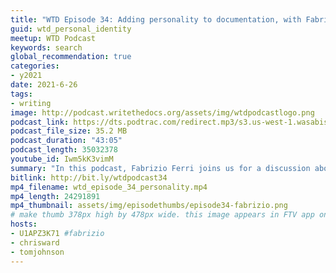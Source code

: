 ```yaml
---
title: "WTD Episode 34: Adding personality to documentation, with Fabrizio Ferri"
guid: wtd_personal_identity
meetup: WTD Podcast
keywords: search
global_recommendation: true
categories:
- y2021
date: 2021-6-26
tags:
- writing
image: http://podcast.writethedocs.org/assets/img/wtdpodcastlogo.png
podcast_link: https://dts.podtrac.com/redirect.mp3/s3.us-west-1.wasabisys.com/writethedocs-podcast/wtd_episode_34_personality.mp3
podcast_file_size: 35.2 MB
podcast_duration: "43:05"
podcast_length: 35032378
youtube_id: Iwm5kK3vimM
summary: "In this podcast, Fabrizio Ferri joins us for a discussion about adding both personal identity and personality to documentation. Why are the docs we write so often anonymous, and does that anonymity work against progress in our careers? Are tech writers, who are typically introverts, averse to publicity, or does our industry not allow for it? And if you want to be a \"personality\" in the tech communications world, what do you do? How do you add personality constructively to your work without disrupting corporate brand and consistency?"
bitlink: http://bit.ly/wtdpodcast34
mp4_filename: wtd_episode_34_personality.mp4
mp4_length: 24291891
mp4_thumbnail: assets/img/episodethumbs/episode34-fabrizio.png
# make thumb 378px high by 478px wide. this image appears in FTV app only
hosts:
- U1APZ3K71 #fabrizio
- chrisward
- tomjohnson
---
```

